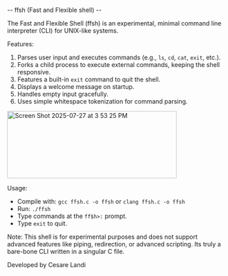 -- ffsh (Fast and Flexible shell) -- 

The Fast and Flexible Shell (ffsh) is an experimental, minimal command line interpreter (CLI) for UNIX-like systems.

Features:
1. Parses user input and executes commands (e.g., `ls`, `cd`, `cat`, `exit`, etc.).
2. Forks a child process to execute external commands, keeping the shell responsive.
3. Features a built-in `exit` command to quit the shell.
4. Displays a welcome message on startup.
5. Handles empty input gracefully.
6. Uses simple whitespace tokenization for command parsing.

<img width="392" height="156" alt="Screen Shot 2025-07-27 at 3 53 25 PM" src="https://github.com/user-attachments/assets/197d4d2b-2e8d-4268-97eb-e70074ff3032" />

Usage:
- Compile with: `gcc ffsh.c -o ffsh` or `clang ffsh.c -o ffsh`
- Run: `./ffsh`
- Type commands at the `ff$h>:` prompt.
- Type `exit` to quit.

Note: This shell is for experimental purposes and does not support advanced features like piping, redirection, or advanced scripting. Its truly a bare-bone CLI written in a singular C file. 

Developed by Cesare Landi
